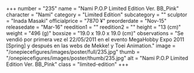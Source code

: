 +++
number = "235"
name = "Nami P.O.P Limited Edition Ver. BB_Pink"
character = "Nami"
category = "Limited Edition"
subcategory = ""
sculptor = "Inada Masaki"
officialprice = "7870 ¥"
preorderdate = "Nov-15"
releasedate = "Mar-16"
reedition1 = ""
reedition2 = ""
height = "13 (cm)"
weight = "496 (g)"
boxsize = "19.0 x 19.0 x 19.0 (cm)"
observations = "Se vendió por primera vez el 22/05/2011 en el evento MegaHobby Expo 2011 [Spring] y después en las webs de Mekke! y Toei Animation."
image = "/onepiecefigures/images/poster/full/235.jpg"
thumb = "/onepiecefigures/images/poster/thumb/235.jpg"
alt = "Nami P.O.P Limited Edition Ver. BB_Pink"
class = "limited-edition"
+++
